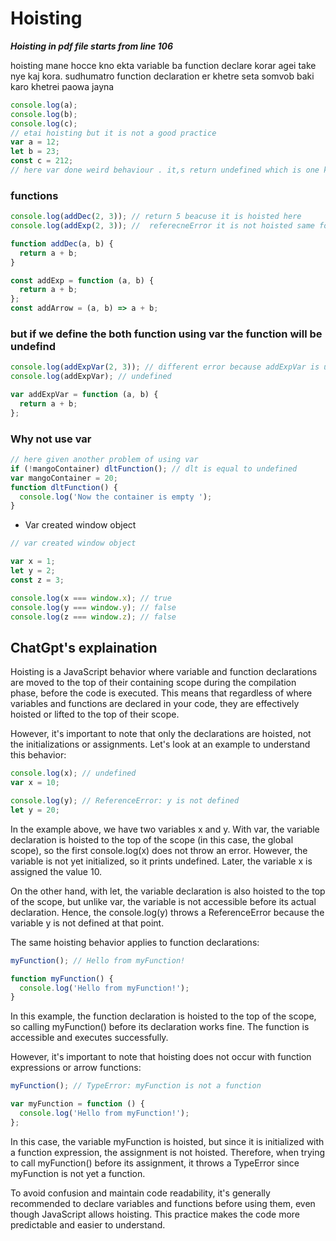 # Hoisting

**_Hoisting in pdf file starts from line 106_**

hoisting mane hocce kno ekta variable ba function declare korar agei take nye kaj kora.
sudhumatro function declaration er khetre seta somvob baki karo khetrei paowa jayna

```js
console.log(a);
console.log(b);
console.log(c);
// etai hoisting but it is not a good practice
var a = 12;
let b = 23;
const c = 212;
// here var done weird behaviour . it,s return undefined which is one kind of bug in javascript. that's why we avoid var in our daily coding life
```

### functions

```js
console.log(addDec(2, 3)); // return 5 beacuse it is hoisted here
console.log(addExp(2, 3)); //  referecneError it is not hoisted same for arrow

function addDec(a, b) {
  return a + b;
}

const addExp = function (a, b) {
  return a + b;
};
const addArrow = (a, b) => a + b;
```

### but if we define the both function using var the function will be undefind

```js
console.log(addExpVar(2, 3)); // different error because addExpVar is undefined same for arrow function
console.log(addExpVar); // undefined

var addExpVar = function (a, b) {
  return a + b;
};
```

### Why not use var

```js
// here given another problem of using var
if (!mangoContainer) dltFunction(); // dlt is equal to undefined
var mangoContainer = 20;
function dltFunction() {
  console.log('Now the container is empty ');
}
```

- Var created window object

```js
// var created window object

var x = 1;
let y = 2;
const z = 3;

console.log(x === window.x); // true
console.log(y === window.y); // false
console.log(z === window.z); // false
```

## ChatGpt's explaination

Hoisting is a JavaScript behavior where variable and function declarations are moved to the top of their containing scope during the compilation phase, before the code is executed. This means that regardless of where variables and functions are declared in your code, they are effectively hoisted or lifted to the top of their scope.

However, it's important to note that only the declarations are hoisted, not the initializations or assignments. Let's look at an example to understand this behavior:

```js
console.log(x); // undefined
var x = 10;

console.log(y); // ReferenceError: y is not defined
let y = 20;
```

In the example above, we have two variables x and y. With var, the variable declaration is hoisted to the top of the scope (in this case, the global scope), so the first console.log(x) does not throw an error. However, the variable is not yet initialized, so it prints undefined. Later, the variable x is assigned the value 10.

On the other hand, with let, the variable declaration is also hoisted to the top of the scope, but unlike var, the variable is not accessible before its actual declaration. Hence, the console.log(y) throws a ReferenceError because the variable y is not defined at that point.

The same hoisting behavior applies to function declarations:

```js
myFunction(); // Hello from myFunction!

function myFunction() {
  console.log('Hello from myFunction!');
}
```

In this example, the function declaration is hoisted to the top of the scope, so calling myFunction() before its declaration works fine. The function is accessible and executes successfully.

However, it's important to note that hoisting does not occur with function expressions or arrow functions:

```js
myFunction(); // TypeError: myFunction is not a function

var myFunction = function () {
  console.log('Hello from myFunction!');
};
```

In this case, the variable myFunction is hoisted, but since it is initialized with a function expression, the assignment is not hoisted. Therefore, when trying to call myFunction() before its assignment, it throws a TypeError since myFunction is not yet a function.

To avoid confusion and maintain code readability, it's generally recommended to declare variables and functions before using them, even though JavaScript allows hoisting. This practice makes the code more predictable and easier to understand.
